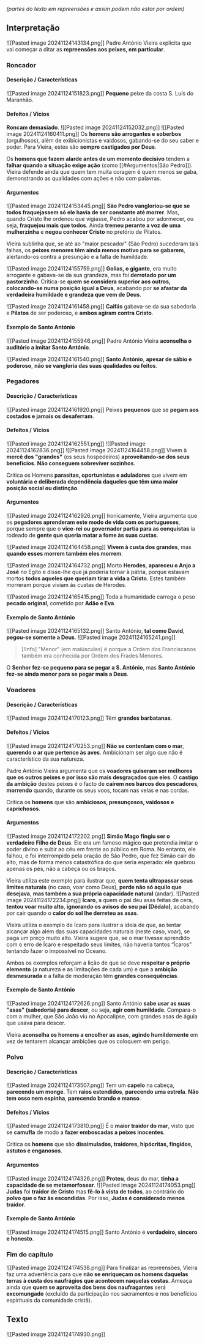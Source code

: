 *(partes do texto em repreensões e assim podem não estar por ordem)*
## Interpretação
![[Pasted image 20241124143134.png]]
Padre António Vieira explicita que vai começar a ditar as **repreensões aos peixes, em particular**.
### Roncador
#### Descrição / Características
![[Pasted image 20241124151823.png]]
**Pequeno** peixe da costa S. Luís do Maranhão.
#### Defeitos / Vícios
**Roncam demasiado**.
  ![[Pasted image 20241124152032.png]]
  ![[Pasted image 20241124160411.png]]
  Os **homens são arrogantes e soberbos** (orgulhosos), além de exibicionistas e vaidosos, gabando-se do seu saber e poder. Para Vieira, estes são **sempre castigados por Deus**.
  
  Os **homens que fazem alarde antes de um momento decisivo** tendem a **falhar quando a situação exige ação** (como [[#Argumentos|São Pedro]]).
  Vieira defende ainda que quem tem muita coragem é quem menos se gaba, demonstrando as qualidades com ações e não com palavras.

#### Argumentos
![[Pasted image 20241124153445.png]]
**São Pedro vangloriou-se que se todos fraquejassem só ele havia de ser constante até morrer**. Mas, quando Cristo lhe ordenou que vigiasse, Pedro acabou por adormecer, ou seja, **fraquejou mais que todos**. Ainda **tremeu perante a voz de uma mulherzinha** e **negou conhecer Cristo** no pretório de Pilatos.

Vieira sublinha que, se até ao "maior pescador" (São Pedro) sucederam tais falhas, os **peixes menores têm ainda menos motivo para se gabarem**, alertando-os contra a presunção e a falta de humildade.

![[Pasted image 20241124155759.png]]
**Golias, o gigante**, era muito arrogante e gabava-se da sua grandeza, mas foi **derrotado por um pastorzinho**. Critica-se **quem se considera superior aos outros, colocando-se numa posição igual a Deus**, acabando por **se afastar da verdadeira humildade e grandeza que vem de Deus**.

![[Pasted image 20241124161458.png]]
**Caifás** gabava-se da sua sabedoria e **Pilatos** de ser poderoso, e **ambos agiram contra Cristo**.

#### Exemplo de Santo António
![[Pasted image 20241124155946.png]]
Padre António Vieira **aconselha o auditório a imitar Santo António**.

![[Pasted image 20241124161540.png]]
**Santo António**, **apesar de sábio e poderoso**, **não se vangloria das suas qualidades ou feitos**.
### Pegadores
#### Descrição / Características
![[Pasted image 20241124161920.png]]
Peixes **pequenos** que se **pegam aos costados e jamais os desaferram**.
#### Defeitos / Vícios
![[Pasted image 20241124162551.png]]
![[Pasted image 20241124162836.png]]
![[Pasted image 20241124164458.png]]
Vivem à **mercê dos "grandes"** (os seus hospedeiros) **aproveitando-se dos seus benefícios**.
**Não conseguem sobreviver sozinhos**.

Critica os Homens **parasitas, oportunistas e aduladores** que vivem em **voluntária e deliberada dependência daqueles que têm uma maior posição social ou distinção**.
#### Argumentos
![[Pasted image 20241124162926.png]]
Ironicamente, Vieira argumenta que os **pegadores aprenderam este modo de vida com os portugueses**, porque sempre que o **vice-rei ou governador partia para as conquistas** ia rodeado de **gente que queria matar a fome às suas custas**.

![[Pasted image 20241124164458.png]]
**Vivem à custa dos grandes**, mas **quando esses morrem também eles morrem**.

![[Pasted image 20241124164732.png]]
Morto **Herodes**, **apareceu o Anjo a José** no Egito e disse-lhe que já poderia tornar à pátria, porque estavam mortos **todos aqueles que queriam tirar a vida a Cristo**. Estes também morreram porque viviam às custas de Herodes.

![[Pasted image 20241124165415.png]]
Toda a humanidade carrega o peso **pecado original**, cometido por **Adão e Eva**.
#### Exemplo de Santo António
![[Pasted image 20241124165132.png]]
Santo António, **tal como David**, **pegou-se somente a Deus**.
![[Pasted image 20241124165241.png]]
>[!Info] "Menor" (em maiúsculas) é porque a Ordem dos Franciscanos também era conhecida por Ordem dos Frades Menores.

O **Senhor fez-se pequeno para se pegar a S. António**, mas **Santo António fez-se ainda menor para se pegar mais a Deus**.
### Voadores
#### Descrição / Características
![[Pasted image 20241124170123.png]]
Têm **grandes barbatanas**.
#### Defeitos / Vícios
![[Pasted image 20241124170253.png]]
**Não se contentam com o mar**, **querendo o ar que pertence às aves**. Ambicionam ser algo que não é característico da sua natureza.

Padre António Vieira argumenta que os **voadores quiseram ser melhores que os outros peixes e por isso são mais desgraçados que eles**. O **castigo da ambição** destes peixes é o facto de **caírem nos barcos dos pescadores**, **morrendo** quando, durante os seus voos, tocam nas velas e nas cordas.

Critica os **homens** que são **ambiciosos, presunçosos, vaidosos e caprichosos**.
#### Argumentos
![[Pasted image 20241124172202.png]]
**Simão Mago** **fingiu ser o verdadeiro Filho de Deus**.
Ele era um famoso mágico que pretendia imitar o poder divino e subir ao céu em frente ao público em Roma. No entanto, ele falhou, e foi interrompido pela oração de São Pedro, que fez Simão cair do alto, mas de forma menos catastrófica do que seria esperado: ele quebrou apenas os pés, não a cabeça ou os braços.

Vieira utiliza este exemplo para ilustrar que, **quem tenta ultrapassar seus limites naturais** (no caso, voar como Deus), **perde não só aquilo que desejava**, **mas também a sua própria capacidade natural** (andar).
![[Pasted image 20241124172234.png]]
**Ícaro**, a quem o pai deu asas feitas de cera, **tentou voar muito alto**, **ignorando os avisos do seu pai (Dédalo)**, acabando por cair quando o **calor do sol lhe derreteu as asas**.

Vieira utiliza o exemplo de Ícaro para ilustrar a ideia de que, ao tentar alcançar algo além das suas capacidades naturais (neste caso, voar), se paga um preço muito alto. Vieira sugere que, se o mar tivesse aprendido com o erro de Ícaro e respeitado seus limites, não haveria tantos “Ícaros” tentando fazer o impossível no Oceano.

Ambos os exemplos reforçam a lição de que se deve **respeitar o próprio elemento** (a natureza e as limitações de cada um) e que a **ambição desmesurada** e a falta de moderação têm **grandes consequências**.

#### Exemplo de Santo António
![[Pasted image 20241124172626.png]]
Santo António **sabe usar as suas "asas" (sabedoria) para descer**, ou seja, **agir com humildade**. Compara-o com a mulher, que São João viu no Apocalipse, com grandes asas de águia que usava para descer.

Vieira **aconselha os homens a encolher as asas**, **agindo humildemente** em vez de tentarem alcançar ambições que os coloquem em perigo.
### Polvo
#### Descrição / Características
![[Pasted image 20241124173507.png]]
Tem um **capelo** na cabeça, **parecendo um monge**.
Tem **raios estendidos**, **parecendo uma estrela**.
**Não tem osso nem espinha**, **parecendo brando e manso**.
#### Defeitos / Vícios
![[Pasted image 20241124173810.png]]
É o **maior traidor do mar**, visto que se **camufla** de modo a **fazer emboscadas a peixes inocentes**.

Critica os **homens** que são **dissimulados, traidores, hipócritas, fingidos, astutos e enganosos**.
#### Argumentos
![[Pasted image 20241124174326.png]]
**Proteu**, deus do mar, **tinha a capacidade de se metamorfosear**.
![[Pasted image 20241124174053.png]]
**Judas** foi **traidor de Cristo** mas **fê-lo à vista de todos**, ao contrário do **polvo que o faz às escondidas**. Por isso, **Judas é considerado menos traidor**.
#### Exemplo de Santo António
![[Pasted image 20241124174515.png]]
Santo António é **verdadeiro, sincero e honesto**.
### Fim do capítulo
![[Pasted image 20241124174538.png]]
Para finalizar as repreensões, Vieira faz uma advertência para que **não se enriqueçam os homens daquelas terras à custa dos naufrágios que acontecem naquelas costas**. Ameaça ainda que **quem se aproveita dos bens dos naufragantes** será **excomungado** (excluído da participação nos sacramentos e nos benefícios espirituais da comunidade cristã).

## Texto
![[Pasted image 20241124174930.png]]